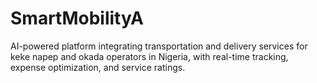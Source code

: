# SmartMobilityA
AI-powered platform integrating transportation and delivery services for keke napep and okada operators in Nigeria, with real-time tracking, expense optimization, and service ratings.
